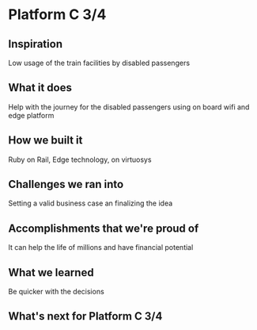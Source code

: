 # Platform C 3/4
## Inspiration
Low usage of the train facilities by disabled passengers
## What it does
Help with the journey for the disabled passengers using on board wifi and edge platform 
## How we built it
Ruby on Rail, Edge technology, on virtuosys
## Challenges we ran into
Setting a valid business case an finalizing the idea
## Accomplishments that we're proud of
It can help the life of millions and have financial potential
## What we learned
Be quicker with the decisions
## What's next for Platform C 3/4
